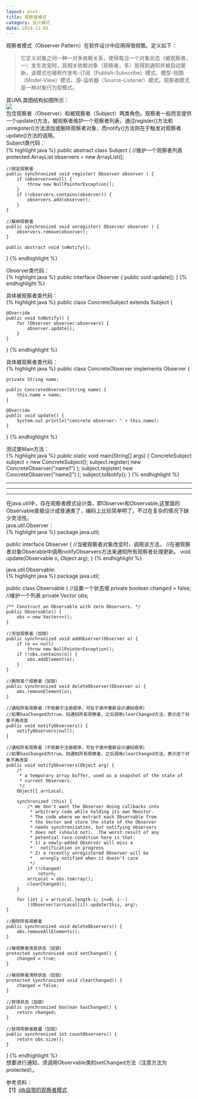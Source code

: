 ```yaml
---
layout: post
title: 观察者模式
category: 设计模式
date: 2014-11-01
---
```

观察者模式（Observer Pattern）在软件设计中应用得很频繁。定义如下：  

> 它定义对象之间一种一对多依赖关系，使得每当一个对象状态（被观察者，一）发生改变时，其相关依赖对象（观察者，多）皆得到通知并被自动更新。该模式也被称作发布-订阅（Publish-Subscribe）模式、模型-视图（Model-View）模式、源-监听器（Source-Listener）模式。观察者模式是一种对象行为型模式。  

其UML类图结构如图所示：  
![](http://iofisher.qiniudn.com/@/blog/观察者模式.png)  
包含观察者（Observer）和被观察者（Subject）两类角色。观察者一般而言提供一个update()方法，被观察者维护一个观察者列表，通过register()方法和unregister()方法添加或删除观察者对象，而notify()方法则在于触发对观察者update()方法的调用。  
Subject类代码：  
{% highlight java %}
public abstract class Subject {
    //维护一个观察者列表
    protected ArrayList<Observer> observers = new ArrayList<Observer>();

    //绑定观察者
    public synchronized void register( Observer observer ) {
        if (observer==null) {
            throw new NullPointerException();
        }
        if (!observers.contains(observer)) {
            observers.add(observer);
        }
    }

    //解绑观察者
    public synchronized void unregister( Observer observer ) {
        observers.remove(observer);
    }

    public abstract void toNotify();
}
{% endhighlight %}  

Observer类代码：  
{% highlight java %}
public interface Observer {
    public void update();
}
{% endhighlight %}  

具体被观察者类代码：  
{% highlight java %}
public class ConcreteSubject extends Subject {

    @Override
    public void toNotify() {
        for (Observer observer:observers) {
            observer.update();
        }
    }
}
{% endhighlight %}  

具体被观察者类代码：  
{% highlight java %}
public class ConcreteObserver implements Observer {

    private String name;

    public ConcreteObserver(String name) {
        this.name = name;
    }

    @Override
    public void update() {
        System.out.println("concrete observer: " + this.name);
    }
}
{% endhighlight %}

测试类Main方法：  
{% highlight java %}
public static void main(String[] args) {
        ConcreteSubject subject = new ConcreteSubject();
        subject.register( new ConcreteObserver("name1") );
        subject.register( new ConcreteObserver("name2") );
        subject.toNotify();
    }
{% endhighlight %}  
  
  

----------  
  

----------

----------

在java.util中，存在观察者模式设计类，即Observer和Observable,这里面的Observable直接设计成普通类了，编码上比较简单明了，不过在复杂的情况下缺少灵活性。  
java.util.Observer：  
{% highlight java %}
package java.util;

public interface Observer {
	//当被观察者对象改变时，调用该方法。
	//在被观察者对象Obserable中调用notifyObservers方法来通知所有观察者处理更新。
    void update(Observable o, Object arg);
}
{% endhighlight %}  
  
java.util.Observable:  
{% highlight java %}
package java.util;

public class Observable {
	//设置一个状态值
    private boolean changed = false;
	//维护一个列表
    private Vector<Observer> obs;

    /** Construct an Observable with zero Observers. */
    public Observable() {
        obs = new Vector<>();
    }

	//添加观察者（加锁）
    public synchronized void addObserver(Observer o) {
        if (o == null)
            throw new NullPointerException();
        if (!obs.contains(o)) {
            obs.addElement(o);
        }
    }

	//删除某个观察者（加锁）
    public synchronized void deleteObserver(Observer o) {
        obs.removeElement(o);
    }

	//通知所有观察者（不依赖于注册顺序，可在子类中重新设计通知顺序）
	//如果hasChanged为true，则通知所有观察者，之后调用clearChanged方法，表示这个对象不再改变
    public void notifyObservers() {
        notifyObservers(null);
    }

    //通知所有观察者（不依赖于注册顺序，可在子类中重新设计通知顺序）
	//如果hasChanged为true，则通知所有观察者，之后调用clearChanged方法，表示这个对象不再改变
    public void notifyObservers(Object arg) {
        /*
         * a temporary array buffer, used as a snapshot of the state of
         * current Observers.
         */
        Object[] arrLocal;

        synchronized (this) {
            /* We don't want the Observer doing callbacks into
             * arbitrary code while holding its own Monitor.
             * The code where we extract each Observable from
             * the Vector and store the state of the Observer
             * needs synchronization, but notifying observers
             * does not (should not).  The worst result of any
             * potential race-condition here is that:
             * 1) a newly-added Observer will miss a
             *   notification in progress
             * 2) a recently unregistered Observer will be
             *   wrongly notified when it doesn't care
             */
            if (!changed)
                return;
            arrLocal = obs.toArray();
            clearChanged();
        }

        for (int i = arrLocal.length-1; i>=0; i--)
            ((Observer)arrLocal[i]).update(this, arg);
    }

    //删除所有观察者
    public synchronized void deleteObservers() {
        obs.removeAllElements();
    }

    //被观察者改变状态（加锁）
    protected synchronized void setChanged() {
        changed = true;
    }

    //被观察者清除状态（加锁）
    protected synchronized void clearChanged() {
        changed = false;
    }

    //获得状态（加锁）
    public synchronized boolean hasChanged() {
        return changed;
    }

    //获得观察者数量（加锁）
    public synchronized int countObservers() {
        return obs.size();
    }
}
{% endhighlight %}  
想要进行通知，须调用Observable类的setChanged方法（注意方法为protected）。

参考资料：  
【1】[jdk自带的观察者模式](http://blog.csdn.net/a19881029/article/details/8975962)